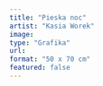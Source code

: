 ```yaml
---
title: "Pieska noc"
artist: "Kasia Worek"
image:
type: "Grafika"
url:
format: "50 x 70 cm"
featured: false
---
```

